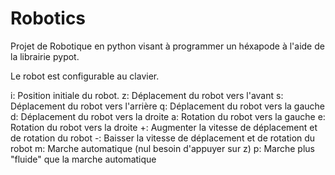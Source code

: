 # Robotics

Projet de Robotique en python visant à programmer un héxapode à l'aide de la librairie pypot.

Le robot est configurable au clavier.

i: Position initiale du robot.
z: Déplacement du robot vers l'avant
s: Déplacement du robot vers l'arrière
q: Déplacement du robot vers la gauche
d: Déplacement du robot vers la droite
a: Rotation du robot vers la gauche
e: Rotation du robot vers la droite
+: Augmenter la vitesse de déplacement et de rotation du robot
-: Baisser la vitesse de déplacement et de rotation du robot
m: Marche automatique (nul besoin d'appuyer sur z)
p: Marche plus "fluide" que la marche automatique
